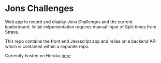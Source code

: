 # Jons Challenges

Web app to record and display Jons Challenges and the current leaderboard.
Initial imlpementation requires manual input of Split times from Strava.

This repo contains the front end Javascript app and relies on a backend API which is contained within a separate repo.

Currently hosted on Heroku [here](https://jonschallenges.herokuapp.com/)

